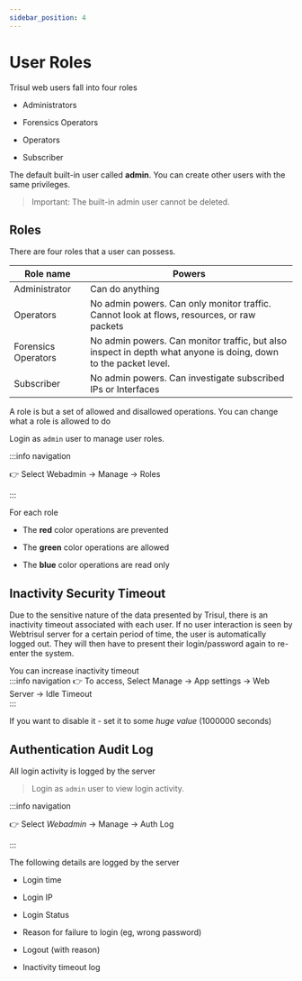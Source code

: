 ```yaml
---
sidebar_position: 4
---
```


# User Roles

Trisul web users fall into four roles

- Administrators  

- Forensics Operators  

- Operators  

- Subscriber

The default built-in user called **admin**. You can create other users with the same privileges.  

> Important:  The built-in admin user cannot be deleted.

## Roles

There are four roles that a user can possess.

| Role name           | Powers                                                                                  |
| ------------------- | --------------------------------------------------------------------------------------- |
| Administrator       | Can do anything                                                                         |
| Operators           | No admin powers. Can only monitor traffic. Cannot look at flows, resources, or raw packets|
| Forensics Operators | No admin powers. Can monitor traffic, but also inspect in depth what anyone is doing, down to the packet level.                                                                                            |
| Subscriber          | No admin powers. Can investigate subscribed IPs or Interfaces                           |

A role is but a set of allowed and disallowed operations. You can change
what a role is allowed to do

Login as `admin` user to manage user roles.

:::info navigation

:point_right: Select Webadmin &rarr; Manage &rarr; Roles

:::

For each role  

- The **red** color operations are prevented 

- The **green** color operations are allowed  

- The **blue** color operations are read only

## Inactivity Security Timeout

Due to the sensitive nature of the data presented by Trisul, there is an
inactivity timeout associated with each user. If no user interaction is
seen by Webtrisul server for a certain period of time, the user is
automatically logged out. They will then have to present their
login/password again to re-enter the system.

You can increase inactivity timeout  
:::info navigation 
:point_right: To access, Select Manage &rarr; App settings &rarr; Web Server &rarr; Idle Timeout  
:::

If you want to disable it - set it to some *huge value* (1000000
seconds)

## Authentication Audit Log

All login activity is logged by the server

> Login as `admin` user to view login activity.

:::info navigation

:point_right: Select *Webadmin* &rarr; Manage &rarr; Auth Log

:::

The following details are logged by the server  

- Login time  

- Login IP  

- Login Status  

- Reason for failure to login (eg, wrong password)  

- Logout (with reason)  

- Inactivity timeout log
